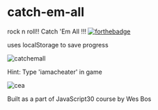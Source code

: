 # catch-em-all
rock n roll!!
Catch 'Em All !!!
[![forthebadge](https://forthebadge.com/images/badges/made-with-javascript.svg)](https://catchemall.netlify.com)

uses localStorage to save progress


![catchemall](https://user-images.githubusercontent.com/39847281/42958152-6c3cf4f4-8ba2-11e8-8443-221f54adc9bc.JPG)

Hint: Type 'iamacheater' in game

![cea](https://user-images.githubusercontent.com/39847281/43388507-f4d61d38-9406-11e8-9e87-b14f4100a14a.JPG)


Built as a part of JavaScript30 course by Wes Bos
